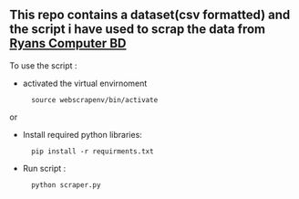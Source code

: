 ## This  repo contains  a dataset(csv formatted) and the script i have used to scrap the data from [Ryans Computer BD](https://www.ryanscomputers.com/)

To use the script :
- activated the virtual envirnoment 

        source webscrapenv/bin/activate

or 

- Install required python libraries:

        pip install -r requirments.txt

- Run script :

        python scraper.py